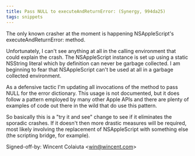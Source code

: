 ```yaml
---
title: Pass NULL to executeAndReturnError: (Synergy, 994da25)
tags: snippets
---
```


The only known crasher at the moment is happening NSAppleScript's executeAndReturnError: method.

Unfortunately, I can't see anything at all in the calling environment that could explain the crash. The NSAppleScript instance is set up using a static NSString literal which by definition can never be garbage collected. I am beginning to fear that NSAppleScript can't be used at all in a garbage collected environment.

As a defensive tactic I'm updating all invocations of the method to pass NULL for the error dictionary. This usage is not documented, but it does follow a pattern employed by many other Apple APIs and there are plenty of examples of code out there in the wild that do use this pattern.

So basically this is a "try it and see" change to see if it eliminates the sporadic crashes. If it doesn't then more drastic measures will be required, most likely involving the replacement of NSAppleScript with something else (the scripting bridge, for example).

Signed-off-by: Wincent Colaiuta &lt;win@wincent.com&gt;

